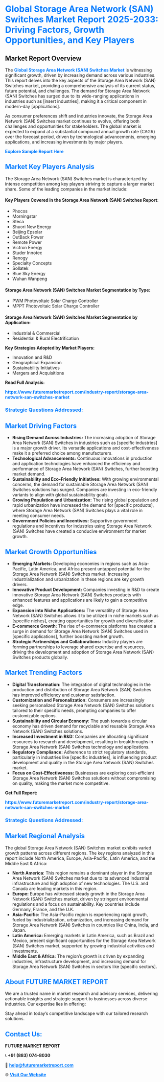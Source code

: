 <h1 style="color: #007BFF;">Global Storage Area Network (SAN) Switches Market Report 2025-2033: Driving Factors, Growth Opportunities, and Key Players</h1>

<section id="overview">
<h2>Market Report Overview</h2>
<p>The <a href="https://www.futuremarketreport.com/industry-report/storage-area-network-san-switches-market" style="color: #007BFF; text-decoration: none;"><strong>Global Storage Area Network (SAN) Switches Market</strong></a> is witnessing significant growth, driven by increasing demand across various industries. This report delves into the key aspects of the Storage Area Network (SAN) Switches market, providing a comprehensive analysis of its current status, future potential, and challenges. The demand for Storage Area Network (SAN) Switches has surged due to its wide-ranging applications in industries such as [insert industries], making it a critical component in modern-day [applications].</p>
<p>As consumer preferences shift and industries innovate, the Storage Area Network (SAN) Switches market continues to evolve, offering both challenges and opportunities for stakeholders. The global market is expected to expand at a substantial compound annual growth rate (CAGR) over the forecast period, driven by technological advancements, emerging applications, and increasing investments by major players.</p>
</section>

<section id="overview">
<p><a href="https://www.futuremarketreport.com/request-sample/reportId=37799" style="color: #007BFF; text-decoration: none;"><strong>Explore Sample Report Here</strong></a></p>
</section>

<section id="key-players">
<h2 style="color: #007BFF;">Market Key Players Analysis</h2>
<p>The Storage Area Network (SAN) Switches market is characterized by intense competition among key players striving to capture a larger market share. Some of the leading companies in the market include:</p>
<h4>Key Players Covered in the Storage Area Network (SAN) Switches Report:</h4>
<ul><li>Phocos</li><li>Morningstar</li><li>Steca</li><li>Shuori New Energy</li><li>Beijing Epsolar</li><li>OutBack Power</li><li>Remote Power</li><li>Victron Energy</li><li>Studer Innotec</li><li>Renogy</li><li>Specialty Concepts</li><li>Sollatek</li><li>Blue Sky Energy</li><li>Wuhan Wanpeng</li></ul>
<h4>Storage Area Network (SAN) Switches Market Segmentation by Type:</h4>
<ul><li>PWM Photovoltaic Solar Charge Controller</li><li>MPPT Photovoltaic Solar Charge Controller</li></ul>

<h4>Storage Area Network (SAN) Switches Market Segmentation by Application:</h4>
<ul><li>Industrial &amp; Commercial</li><li>Residential &amp; Rural Electrification</li></ul>
<p><strong>Key Strategies Adopted by Market Players:</strong></p>
<ul>
<li>Innovation and R&D</li>
<li>Geographical Expansion</li>
<li>Sustainability Initiatives</li>
<li>Mergers and Acquisitions</li>
</ul>
</section>

<section>
<p><strong>Read Full Analysis: </strong></p><a href="https://www.futuremarketreport.com/industry-report/storage-area-network-san-switches-market" style="color: #007BFF; text-decoration: none;"><strong>https://www.futuremarketreport.com/industry-report/storage-area-network-san-switches-market</strong></a>
<h3 style="color: #007BFF;">Strategic Questions Addressed:</h3>
</section>

<section id="driving-factors">
<h2 style="color: #007BFF;">Market Driving Factors</h2>
<ul>
<li><strong>Rising Demand Across Industries:</strong> The increasing adoption of Storage Area Network (SAN) Switches in industries such as [specific industries] is a major growth driver. Its versatile applications and cost-effectiveness make it a preferred choice among manufacturers.</li>
<li><strong>Technological Advancements:</strong> Continuous innovations in production and application technologies have enhanced the efficiency and performance of Storage Area Network (SAN) Switches, further boosting market demand.</li>
<li><strong>Sustainability and Eco-Friendly Initiatives:</strong> With growing environmental concerns, the demand for sustainable Storage Area Network (SAN) Switches solutions has surged. Companies are investing in eco-friendly variants to align with global sustainability goals.</li>
<li><strong>Growing Population and Urbanization:</strong> The rising global population and rapid urbanization have increased the demand for [specific products], where Storage Area Network (SAN) Switches plays a vital role in meeting consumer needs.</li>
<li><strong>Government Policies and Incentives:</strong> Supportive government regulations and incentives for industries using Storage Area Network (SAN) Switches have created a conducive environment for market growth.</li>
</ul>
</section>

<section id="growth-opportunities">
<h2 style="color: #007BFF;">Market Growth Opportunities</h2>
<ul>
<li><strong>Emerging Markets:</strong> Developing economies in regions such as Asia-Pacific, Latin America, and Africa present untapped potential for the Storage Area Network (SAN) Switches market. Increasing industrialization and urbanization in these regions are key growth drivers.</li>
<li><strong>Innovative Product Development:</strong> Companies investing in R&D to create innovative Storage Area Network (SAN) Switches products with enhanced features and applications are likely to gain a competitive edge.</li>
<li><strong>Expansion into Niche Applications:</strong> The versatility of Storage Area Network (SAN) Switches allows it to be utilized in niche markets such as [specific niches], creating opportunities for growth and diversification.</li>
<li><strong>E-commerce Growth:</strong> The rise of e-commerce platforms has created a surge in demand for Storage Area Network (SAN) Switches used in [specific applications], further boosting market growth.</li>
<li><strong>Strategic Partnerships and Collaborations:</strong> Industry players are forming partnerships to leverage shared expertise and resources, driving the development and adoption of Storage Area Network (SAN) Switches products globally.</li>
</ul>
</section>

<section id="trending-factors">
<h2 style="color: #007BFF;">Market Trending Factors</h2>
<ul>
<li><strong>Digital Transformation:</strong> The integration of digital technologies in the production and distribution of Storage Area Network (SAN) Switches has improved efficiency and customer satisfaction.</li>
<li><strong>Customization and Personalization:</strong> Consumers are increasingly seeking personalized Storage Area Network (SAN) Switches solutions tailored to their specific needs, prompting companies to offer customizable options.</li>
<li><strong>Sustainability and Circular Economy:</strong> The push towards a circular economy has driven demand for recyclable and reusable Storage Area Network (SAN) Switches solutions.</li>
<li><strong>Increased Investment in R&D:</strong> Companies are allocating significant resources to research and development, resulting in breakthroughs in Storage Area Network (SAN) Switches technology and applications.</li>
<li><strong>Regulatory Compliance:</strong> Adherence to strict regulatory standards, particularly in industries like [specific industries], is influencing product development and quality in the Storage Area Network (SAN) Switches market.</li>
<li><strong>Focus on Cost-Effectiveness:</strong> Businesses are exploring cost-efficient Storage Area Network (SAN) Switches solutions without compromising on quality, making the market more competitive.</li>
</ul>
</section>

<section>
<p><strong>Get Full Report: </strong></p><a href="https://www.futuremarketreport.com/industry-report/storage-area-network-san-switches-market" style="color: #007BFF; text-decoration: none;"><strong>https://www.futuremarketreport.com/industry-report/storage-area-network-san-switches-market</strong></a>
<h3 style="color: #007BFF;">Strategic Questions Addressed:</h3>
</section>


<section id="regional-analysis">
<h2 style="color: #007BFF;">Market Regional Analysis</h2>
<p>The global Storage Area Network (SAN) Switches market exhibits varied growth patterns across different regions. The key regions analyzed in this report include North America, Europe, Asia-Pacific, Latin America, and the Middle East & Africa:</p>
<ul>
<li><strong>North America:</strong> This region remains a dominant player in the Storage Area Network (SAN) Switches market due to its advanced industrial infrastructure and high adoption of new technologies. The U.S. and Canada are leading markets in this region.</li>
<li><strong>Europe:</strong> Europe has witnessed steady growth in the Storage Area Network (SAN) Switches market, driven by stringent environmental regulations and a focus on sustainability. Key countries include Germany, France, and the U.K.</li>
<li><strong>Asia-Pacific:</strong> The Asia-Pacific region is experiencing rapid growth, fueled by industrialization, urbanization, and increasing demand for Storage Area Network (SAN) Switches in countries like China, India, and Japan.</li>
<li><strong>Latin America:</strong> Emerging markets in Latin America, such as Brazil and Mexico, present significant opportunities for the Storage Area Network (SAN) Switches market, supported by growing industrial activities and investments.</li>
<li><strong>Middle East & Africa:</strong> The region’s growth is driven by expanding industries, infrastructure development, and increasing demand for Storage Area Network (SAN) Switches in sectors like [specific sectors].</li>
</ul>
</section>

<footer>
<h2 style="color: #007BFF;">About FUTURE MARKET REPORT</h2>
<p>We are a trusted name in market research and advisory services, delivering actionable insights and strategic support to businesses across diverse industries. Our expertise lies in offering:</p>

<p>Stay ahead in today’s competitive landscape with our tailored research solutions.</p>

<h2 style="color: #007BFF;">Contact Us:</h2>
<p><strong>FUTURE MARKET REPORT</strong></p>
<p>📞 <strong>+91 (883) 074-8030</strong></p>
<p>📧 <strong><a href="mailto:help@futuremarketreport.com" style="color: #007BFF;">help@futuremarketreport.com</a></strong></p>
<p>🌐 <strong><a href="https://www.futuremarketreport.com/" style="color: #007BFF;">Visit Our Website</a></strong></p>
</footer>